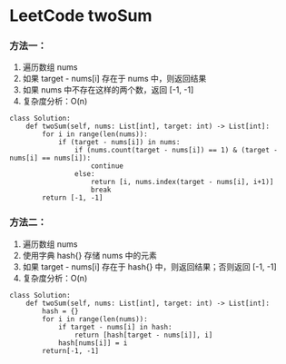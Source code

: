 # LeetCode twoSum

### 方法一：

1. 遍历数组 nums
2. 如果 target - nums[i] 存在于 nums 中，则返回结果
3. 如果 nums 中不存在这样的两个数，返回 [-1, -1]
4. 复杂度分析：O(n)

```
class Solution:
    def twoSum(self, nums: List[int], target: int) -> List[int]:
        for i in range(len(nums)):
            if (target - nums[i]) in nums:
                if (nums.count(target - nums[i]) == 1) & (target - nums[i] == nums[i]):
                    continue
                else:
                    return [i, nums.index(target - nums[i], i+1)]
                    break
        return [-1, -1]
```



### 方法二：

1. 遍历数组 nums
2. 使用字典 hash{} 存储 nums 中的元素
3. 如果 target - nums[i] 存在于 hash{} 中，则返回结果；否则返回 [-1, -1]
4. 复杂度分析：O(n)

```
class Solution:
    def twoSum(self, nums: List[int], target: int) -> List[int]:
        hash = {}
        for i in range(len(nums)):
            if target - nums[i] in hash:
                return [hash[target - nums[i]], i] 
            hash[nums[i]] = i
        return[-1, -1]
```



